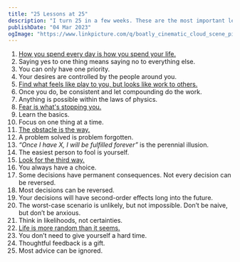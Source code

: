 ```yaml
---
title: "25 Lessons at 25"
description: "I turn 25 in a few weeks. These are the most important lessons I've learned."
publishDate: "04 Mar 2023"
ogImage: "https://www.linkpicture.com/q/boatly_cinematic_cloud_scene_pixel_art_1343fd85-cc1d-43da-93f7-3e9e42865de9.png"
---
```


1. [How you spend every day is how you spend your life.](https://www.lesswrong.com/posts/7hFeMWC6Y5eaSixbD/100-tips-for-a-better-life#:~:text=How%20you%20spend%20every%20day%20is%20how%20you%20spend%20your%20life.%C2%A0)
2. Saying yes to one thing means saying no to everything else.
3. You can only have one priority.
4. Your desires are controlled by the people around you.
5. [Find what feels like play to you, but looks like work to others.](https://podclips.com/ct/8YLirL)
6. Once you do, be consistent and let compounding do the work.
7. Anything is possible within the laws of physics.
8. [Fear is what's stopping you.](http://thediamondsmine.com/files/Ebooks/Brande-WakeUpAndLive.pdf)
9. Learn the basics.
10. Focus on one thing at a time.
11. [The obstacle is the way.](https://www.youtube.com/watch?v=KgzcF47kxGw&t=314s&ab_channel=FreedominThought)
12. A problem solved is problem forgotten.
13. *“Once I have X, I will be fulfilled forever”* is the perennial illusion.
14. The easiest person to fool is yourself.
15. [Look for the third way.](https://youtu.be/IQdykOFqsB0?t=213)
16. You always have a choice.
17. Some decisions have permanent consequences. Not every decision can be reversed.
18. Most decisions can be reversed.
19. Your decisions will have second-order effects long into the future. 
20. The worst-case scenario is unlikely, but not impossible. Don’t be naive, but don’t be anxious.
21. Think in likelihoods, not certainties.
22. [Life is more random than it seems.](https://twitter.com/dvassallo/status/1458841398619168771)
23. You don’t need to give yourself a hard time.
24. Thoughtful feedback is a gift.
25. Most advice can be ignored.